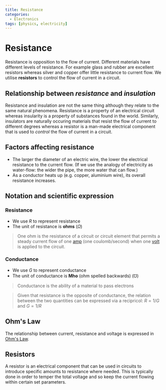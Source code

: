 ```yaml
---
title: Resistance
categories:
  - Electronics
tags: [physics, electricity]
---
```


# Resistance

Resistance is opposition to the flow of current. Different materials have
different levels of resistance. For example glass and rubber are excellent
resistors whereas silver and copper offer little resistance to current flow. We
utilise **resistors** to control the flow of current in a circuit.

## Relationship between _resistance_ and _insulation_

Resistance and insulation are not the same thing although they relate to the
same natural phenomena. Resistance is a property of an electrical circuit
whereas insularity is a property of substances found in the world. Similarly,
insulators are naturally occuring materials that resist the flow of current to
different degrees whereas a resistor is a man-made electrical component that is
used to _control_ the flow of current in a circuit.

## Factors affecting resistance

- The larger the diameter of an electric wire, the lower the electrical
  resistance to the current flow. (If we use the analogy of electricity as
  water-flow: the wider the pipe, the more water that can flow.)
- As a conductor heats up (e.g. copper, aluminium wire), its overall resistance
  increases.

## Notation and scientific expression

### Resistance

- We use $R$ to represent resistance
- The unit of resistance is **ohms** ($\Omega$)

> One ohm is the resistance of a circuit or circuit element that permits a
> steady current flow of one
> [amp](Current.md#formal-expression)
> (one coulomb/second) when one
> [volt](Voltage.md#voltage) is
> applied to the circuit.

### Conductance

- We use $G$ to represent conductance
- The unit of conductance is **Mho** (ohm spelled backwards) ($\mho$)

> Conductance is the ability of a material to pass electrons

> Given that resistance is the opposite of conductance, the relation between the
> two quantities can be expressed via a recipricol: $R = 1/G$ and $G = 1/R$

## Ohm's Law

The relationship between current, resistance and voltage is expressed in
[Ohm's Law](Ohms_Law.md).

## Resistors

A resistor is an electrical component that can be used in circuits to introduce
specific amounts to resistance where needed. This is typically done in order to
temper the total voltage and so keep the current flowing within certain set
parameters.
